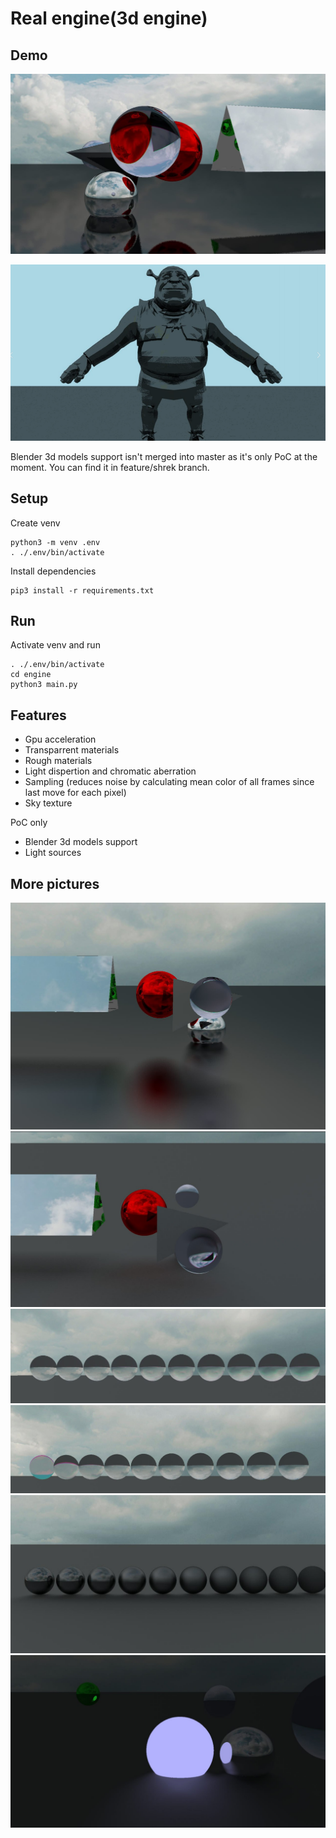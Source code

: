 # Real engine(3d engine)

## Demo

![demo](assets/demo.jpg)

![shrek](assets/shrek.png)

Blender 3d models support isn't merged into master as it's only PoC at the moment.
You can find it in feature/shrek branch.

## Setup

Create venv

    python3 -m venv .env
    . ./.env/bin/activate

Install dependencies

    pip3 install -r requirements.txt

## Run

Activate venv and run

    . ./.env/bin/activate
    cd engine
    python3 main.py

## Features

- Gpu acceleration
- Transparrent materials
- Rough materials
- Light dispertion and chromatic aberration
- Sampling (reduces noise by calculating mean color of all frames since last move for each pixel)
- Sky texture

PoC only

- Blender 3d models support
- Light sources

## More pictures

![rough floor](assets/rough-floor.jpg)
![rough floor](assets/rough-floor2.jpg)
![rough floor](assets/transparrent-spheres.jpg)
![rough floor](assets/transparrent-spheres2.jpg)
![rough floor](assets/rough-spheres.jpg)
![rough floor](assets/light.jpg)
